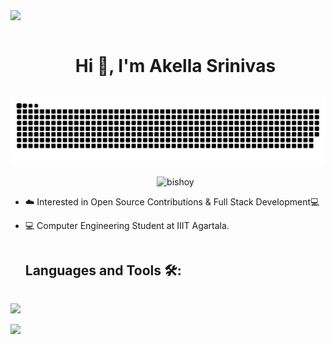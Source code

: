 
<!--horizontal divider(gradiant)-->
<img src="https://user-images.githubusercontent.com/73097560/115834477-dbab4500-a447-11eb-908a-139a6edaec5c.gif">

<!--h1 without bottom border-->
<div id="user-content-toc">
  <ul align="center">
    <summary><h1 style="display: inline-block">Hi 👋, I'm Akella Srinivas</h1></summary>
  </ul>
</div>


<!--- snake -->
<div align="center">
  <img  src="https://github.com/Srinu346/Srinu346/blob/main/grid-snake.svg"
       alt="snake" /></a>
</div>

<div id="user-content-toc">
  <ul align="center">
    <span align="left"> <img src="https://komarev.com/ghpvc/?username=Srinu346&label=Profile%20views&color=0e75b6&style=flat" alt="bishoy" /> </span>
  </ul>
</div>

<!--Intro start-->
- ☁️ Interested in Open Source Contributions & Full Stack Development💻

- 💻 Computer Engineering Student at IIIT Agartala.</a>
<!--Intro end-->


<!--h1 without bottom border-->
<div id="user-content-toc">
  <ul align="left">
    <summary><h2 style="display: inline-block">Languages and Tools 🛠:</h2></summary>
  </ul>
</div>
<!--tech stack icons-->
<p align="left">
  <a href="https://skillicons.dev">
    <img src="https://skillicons.dev/icons?i=c,cpp,cs,js,css,html,nodejs,express,linux,bash,mongodb,postman,postgres,docker,git,aws,nextjs,react,go,powershell&perline=14" />
  </a>
</p>


<!--horizontal divider(gradiant)-->
<img src="https://user-images.githubusercontent.com/73097560/115834477-dbab4500-a447-11eb-908a-139a6edaec5c.gif">
